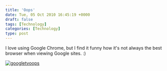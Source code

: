 ```yaml
---
title: 'Oops'
date: Tue, 05 Oct 2010 16:45:19 +0000
draft: false
tags: [Technology]
categories: [Technology]
type: post
---
```


I love using Google Chrome, but I find it funny how it's not always the best browser when viewing Google sites. :)

[![](http://zeusville.files.wordpress.com/2010/10/googletvoops.png "googletvoops")](http://zeusville.files.wordpress.com/2010/10/googletvoops.png)